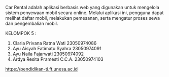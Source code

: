 Car Rental adalah aplikasi berbasis web yang digunakan untuk mengelola sistem penyewaan mobil secara online. Melalui aplikasi ini, pengguna dapat melihat daftar mobil, melakukan pemesanan, serta mengatur proses sewa dan pengembalian mobil.

KELOMPOK 5 :
1. Claria Privana Ratna Wati  23050974086 
2. Ayu Aisyah Fatimatu Syahra  23050974091 
3. Ayu Naila Fajarwati    23050974092 
4. Ardya Resita Pramesti C.C.A.    23050974103

https://pendidikan-ti.ft.unesa.ac.id
